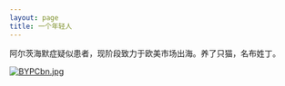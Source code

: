 ```yaml
---
layout: page
title: 一个年轻人
---
```


阿尔茨海默症疑似患者，现阶段致力于欧美市场出海。养了只猫，名布姓丁。

<a href="https://imgchr.com/i/BYPCbn"><img src="https://s1.ax1x.com/2020/10/29/BYPCbn.jpg" alt="BYPCbn.jpg" border="0" /></a>




